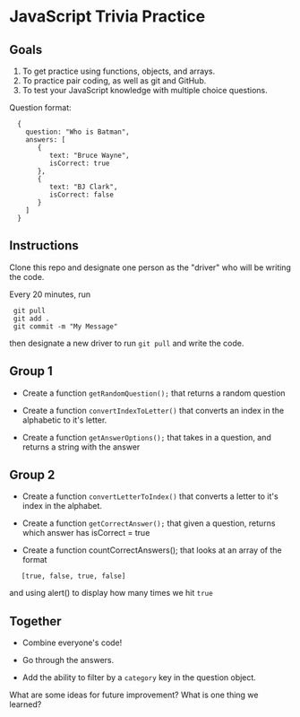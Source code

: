 # JavaScript Trivia Practice

## Goals

1. To get practice using functions, objects, and arrays.
2. To practice pair coding, as well as git and GitHub.
3. To test your JavaScript knowledge with multiple choice questions.

Question format:

```
  {
    question: "Who is Batman",
    answers: [
       {
          text: "Bruce Wayne",
          isCorrect: true
       },
       {
          text: "BJ Clark",
          isCorrect: false
       }
    ]
  }
```

## Instructions

Clone this repo and designate one person as the "driver" who will be writing the code.

Every 20 minutes, run

```
 git pull
 git add .
 git commit -m "My Message"
```

then designate a new driver to run `git pull` and write the code.

## Group 1

- Create a function `getRandomQuestion();` that returns a random question

- Create a function `convertIndexToLetter()` that converts an index in the alphabetic to it's letter.

- Create a function `getAnswerOptions();` that takes in a question, and returns a string with the answer

## Group 2

- Create a function `convertLetterToIndex()` that converts a letter to it's index in the alphabet.

- Create a function `getCorrectAnswer();` that given a question, returns which answer has isCorrect = true

- Create a function countCorrectAnswers(); that looks at an array of the format

```
   [true, false, true, false]
```

and using alert() to display how many times we hit `true`

## Together

- Combine everyone's code!

- Go through the answers.

- Add the ability to filter by a `category` key in the question object.

What are some ideas for future improvement? What is one thing we learned?
